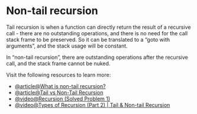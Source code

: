 # Non-tail recursion

Tail recursion is when a function can directly return the result of a recursive call - there are no outstanding operations, and there is no need for the call stack frame to be preserved. So it can be translated to a “goto with arguments”, and the stack usage will be constant.

In “non-tail recursion”, there are outstanding operations after the recursive call, and the stack frame cannot be nuked.

Visit the following resources to learn more:

- [@article@What is non-tail recursion?](https://www.quora.com/What-is-non-tail-recursion)
- [@article@Tail vs Non-Tail Recursion](https://www.baeldung.com/cs/tail-vs-non-tail-recursion)
- [@video@Recursion (Solved Problem 1)](https://www.youtube.com/watch?v=IVLUGb_gDDE)
- [@video@Types of Recursion (Part 2) | Tail & Non-tail Recursion](https://www.youtube.com/watch?v=HIt_GPuD7wk)
